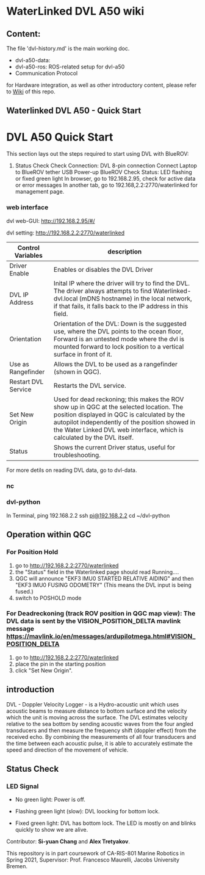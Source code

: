# WaterLinked DVL A50 wiki

## Content: 
The file 'dvl-history.md' is the main working doc.

- dvl-a50-data: 
- dvl-a50-ros: ROS-related setup for dvl-a50
- Communication Protocol

for Hardware integration, as well as other introductory content, please refer to [Wiki](/wiki) of this repo.

## Waterlinked DVL A50 - Quick Start

# DVL A50 Quick Start

This section lays out the steps required to start using DVL with BlueROV: 

1. Status Check
Check Connection: DVL 8-pin connection
Connect Laptop to BlueROV tether USB
Power-up BlueROV
Check Status: LED flashing or fixed green light
In browser, go to 192.168.2.95, check for active data or error messages
In another tab, go to 192.168,2.2:2770/waterlinked for management page.
### web interface

dvl web-GUI: http://192.168.2.95/#/

dvl setting: http://192.168.2.2:2770/waterlinked

| Control Variables    | description                                                                 |
| ------------ | --------------------------------------------------------------------------- |
| Driver Enable | Enables or disables the DVL Driver | 
| DVL IP Address | Inital IP where the driver will try to find the DVL. The driver always attempts to find Waterlinked-dvl.local (mDNS hostname) in the local network, if that fails, it falls back to the IP address in this field. | 
| Orientation | Orientation of the DVL: Down is the suggested use, where the DVL points to the ocean floor, Forward is an untested mode where the dvl is mounted forward to lock position to a vertical surface in front of it. | 
| Use as Rangefinder | Allows the DVL to be used as a rangefinder (shown in QGC). | 
| Restart DVL Service | Restarts the DVL service. | 
| Set New Origin | Used for dead reckoning; this makes the ROV show up in QGC at the selected location. The position displayed in QGC is calculated by the autopilot independently of the position showed in the Water Linked DVL web interface, which is calculated by the DVL itself. | 
| Status | Shows the current Driver status, useful for troubleshooting. | 

For more detils on reading DVL data, go to dvl-data.

### nc

### dvl-python
In Terminal, 
ping 192.168.2.2
ssh pi@192.168.2.2
cd ~/dvl-python

## Operation within QGC

### For Position Hold

  1. go to http://192.168.2.2:2770/waterlinked
  2. the "Status" field in the Waterlinked page should read Running.... 
  3. QGC will announce "EKF3 IMU0 STARTED RELATIVE AIDING" and then "EKF3 IMU0 FUSING ODOMETRY" (This means the DVL input is being fused.)
  4. switch to POSHOLD mode

### For Deadreckoning (track ROV position in QGC map view): The DVL data is sent by the VISION_POSITION_DELTA mavlink message <https://mavlink.io/en/messages/ardupilotmega.html#VISION_POSITION_DELTA>

  1. go to http://192.168.2.2:2770/waterlinked 
  2. place the pin in the starting position
  3. click "Set New Origin".


## introduction

DVL - Doppler Velocity Logger - is a Hydro-acoustic unit which uses acoustic beams to measure distance to bottom surface and the velocity which the unit is moving across the surface. The DVL estimates velocity relative to the sea bottom by sending acoustic waves from the four angled transducers and then measure the frequency shift (doppler effect) from the received echo. By combining the measurements of all four transducers and the time between each acoustic pulse, it is able to accurately estimate the speed and direction of the movement of vehicle.

## Status Check

  ### LED Signal

  * No green light: Power is off.

  * Flashing green light (slow): DVL loocking for bottom lock.

  * Fixed green light: DVL has bottom lock. The LED is mostly on and blinks quickly to show we are alive.


Contributor: 
**Si-yuan Chang** and **Alex Tretyakov**.

This repository is in part coursework of CA-RIS-801 Marine Robotics in Spring 2021, Supervisor: Prof. Francesco Maurelli, Jacobs University Bremen. 

